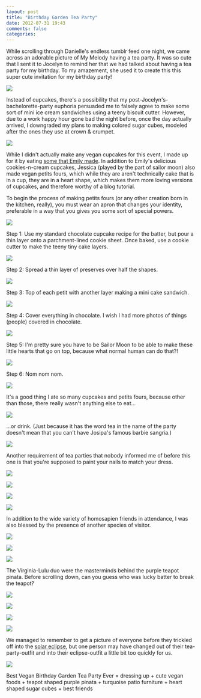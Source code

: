 ```yaml
---
layout: post
title: "Birthday Garden Tea Party"
date: 2012-07-31 19:43
comments: false
categories: 
---
```


While scrolling through Danielle's endless tumblr feed one night, we came across an adorable picture of My Melody having a tea party. It was so cute that I sent it to Jocelyn to remind her that we had talked about having a tea party for my birthday. To my amazement, she used it to create this this super cute invitation for my birthday party!

<p><img src="static/images/TeaPartyInvite.jpg" /></p>

Instead of cupcakes, there's a possibility that my post-Jocelyn's-bachelorette-party euphoria persuaded me to falsely agree to make some sort of mini ice cream sandwiches using a teeny biscuit cutter. However, due to a work happy hour gone bad the night before, once the day actually arrived, I downgraded my plans to making colored sugar cubes, modeled after the ones they use at crown & crumpet.

<p><img src="static/images/sugar.jpg" /></p>

While I didn't actually make any vegan cupcakes for this event, I made up for it by eating <a href="http://www.flickr.com/photos/frescafresh/7239546078/in/set-72157629825980694" target="_blank">some that Emily made</a>. In addition to Emily's delicious cookies-n-cream cupcakes, Jessica (played by the part of sailor moon) also made vegan petits fours, which while they are aren't technically cake that is in a cup, they are in a heart shape, which makes them more loving versions of cupcakes, and therefore worthy of a blog tutorial.

To begin the process of making petits fours (or any other creation born in the kitchen, really), you must wear an apron that changes your identity, preferable in a way that you gives you some sort of special powers.

<p><img src="static/images/jessica.jpg" /></p>

Step 1: Use my standard chocolate cupcake recipe for the batter, but pour a thin layer onto a parchment-lined cookie sheet. Once baked, use a cookie cutter to make the teeny tiny cake layers.

<p><img src="static/images/step1.jpg" /></p>

Step 2: Spread a thin layer of preserves over half the shapes.

<p><img src="static/images/step2.jpg" /></p>

Step 3: Top of each petit with another layer making a mini cake sandwich.

<p><img src="static/images/step3.jpg" /></p>

Step 4: Cover everything in chocolate. I wish I had more photos of things (people) covered in chocolate.

<p><img src="static/images/step4.jpg" /></p>

Step 5: I'm pretty sure you have to be Sailor Moon to be able to make these little hearts that go on top, because what normal human can do that?!

<p><img src="static/images/step5.jpg" /></p>

Step 6: Nom nom nom.

<p><img src="static/images/petits.jpg" /></p>

It's a good thing I ate so many cupcakes and petits fours, because other than those, there really wasn't anything else to eat...

<p><img src="static/images/spread.jpg" /></p>

...or drink. (Just because it has the word tea in the name of the party doesn't mean that you can't have Josipa's famous barbie sangria.)

<p><img src="static/images/sangria.jpg" /></p>

Another requirement of tea parties that nobody informed me of before this one is that you're supposed to paint your nails to match your dress.

<p><img src="static/images/nails.jpg" /></p>

<p><img src="static/images/JessicaAndPam.jpg" /></p>

<p><img src="static/images/JennAndJessica.jpg" /></p>

<p><img src="static/images/isabelle.jpg" /></p>

In addition to the wide variety of homosapien friends in attendance, I was also blessed by the presence of another species of visitor.

<p><img src="static/images/CandyHearts.jpg" /></p>

<p><img src="static/images/doll1.jpg" /></p>

<p><img src="static/images/doll2.jpg" /></p>

The Virginia-Lulu duo were the masterminds behind the purple teapot pinata. Before scrolling down, can you guess who was lucky batter to break the teapot?

<p><img src="static/images/RobinPinata.jpg" /></p>

<p><img src="static/images/IsabellePinata.jpg" /></p>

<p><img src="static/images/AmberPinata.jpg" /></p>

<p><img src="static/images/JessicaPinata.jpg" /></p>

We managed to remember to get a picture of everyone before they trickled off into the <a href="http://www.flickr.com/photos/chocolatecupcakes/7238247622" target="_blank">solar eclipse</a>, but one person may have changed out of their tea-party-outfit and into their eclipse-outfit a little bit too quickly for us.

<p><img src="static/images/group.jpg" /></p>

Best Vegan Birthday Garden Tea Party Ever = dressing up + cute vegan foods + teapot shaped purple pinata + turquoise patio furniture + heart shaped sugar cubes + best friends






